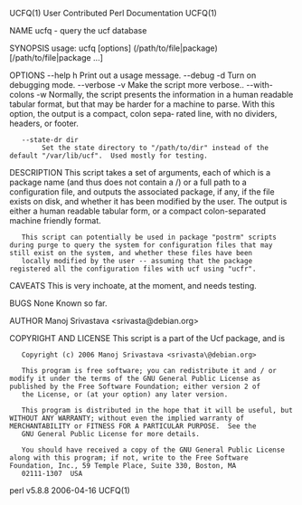 
UCFQ(1)                                                                           User Contributed Perl Documentation                                                                          UCFQ(1)

NAME
       ucfq - query the ucf database

SYNOPSIS
        usage: ucfq [options] (/path/to/file|package)[/path/to/file|package  ...]

OPTIONS
       --help h Print out a usage message.
       --debug -d Turn on debugging mode.
       --verbose -v Make the script more verbose..
       --with-colons -w
            Normally, the script presents the information in a human readable tabular format, but that may be harder for a machine to parse. With this option, the output is a compact, colon sepa‐
            rated line, with no dividers, headers, or footer.

       --state-dr dir
            Set the state directory to "/path/to/dir" instead of the default "/var/lib/ucf".  Used mostly for testing.

DESCRIPTION
       This script takes a set of arguments, each of which is a package name (and thus does not contain a /) or a full path to a configuration file, and outputs the associated package, if any, if
       the file exists on disk, and whether it has been modified by the user.  The output is either a human readable tabular form, or a compact colon-separated machine friendly format.

       This script can potentially be used in package "postrm" scripts during purge to query the system for configuration files that may still exist on the system, and whether these files have been
       locally modified by the user -- assuming that the package registered all the configuration files with ucf using "ucfr".

CAVEATS
       This is very inchoate, at the moment, and needs testing.

BUGS
       None Known so far.

AUTHOR
       Manoj Srivastava <srivasta\@debian.org>

COPYRIGHT AND LICENSE
       This script is a part of the Ucf package, and is

       Copyright (c) 2006 Manoj Srivastava <srivasta\@debian.org>

       This program is free software; you can redistribute it and / or modify it under the terms of the GNU General Public License as published by the Free Software Foundation; either version 2 of
       the License, or (at your option) any later version.

       This program is distributed in the hope that it will be useful, but WITHOUT ANY WARRANTY; without even the implied warranty of MERCHANTABILITY or FITNESS FOR A PARTICULAR PURPOSE.  See the
       GNU General Public License for more details.

       You should have received a copy of the GNU General Public License along with this program; if not, write to the Free Software Foundation, Inc., 59 Temple Place, Suite 330, Boston, MA
       02111-1307  USA

perl v5.8.8                                                                                   2006-04-16                                                                                       UCFQ(1)
